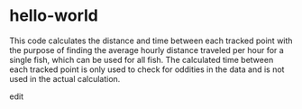 # hello-world
This code calculates the distance and time between each tracked point with the purpose of finding the average hourly distance traveled per hour for a single fish, which can be used for all fish. The calculated time between each tracked point is only used to check for oddities in the data and is not used in the actual calculation.

edit
